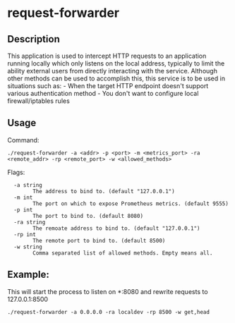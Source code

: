 # request-forwarder

## Description

This application is used to intercept HTTP requests to an application running locally which only listens on the local address, typically to limit the ability external users from directly interacting with the service.  Although other methods can be used to accomplish this, this service is to be used in situations such as:
    - When the target HTTP endpoint doesn't support various authentication method 
    - You don't want to configure local firewall/iptables rules

## Usage

Command:
```
./request-forwarder -a <addr> -p <port> -m <metrics_port> -ra <remote_addr> -rp <remote_port> -w <allowed_methods>
```

Flags:
```
  -a string
    	The address to bind to. (default "127.0.0.1")
  -m int
    	The port on which to expose Prometheus metrics. (default 9555)
  -p int
    	The port to bind to. (default 8080)
  -ra string
    	The remoate address to bind to. (default "127.0.0.1")
  -rp int
    	The remote port to bind to. (default 8500)
  -w string
    	Comma separated list of allowed methods. Empty means all.
```

Example:
----
This will start the process to listen on *:8080 and rewrite requests to 127.0.0.1:8500
```
./request-forwarder -a 0.0.0.0 -ra localdev -rp 8500 -w get,head 
```
